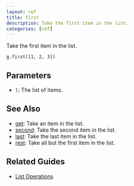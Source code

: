 ```yaml
---
layout: ref
title: first
description: Take the first item in the list.
categories: [ref]
---
```

Take the first item in the list.

    g.first([1, 2, 3])

## Parameters
- `l`: The list of items.

## See Also
- [get](/ref/get.html): Take an item in the list.
- [second](/ref/second.html): Take the second item in the list.
- [last](/ref/last.html): Take the last item in the list.
- [rest](/ref/rest.html): Take all but the first item in the list.

## Related Guides
- [List Operations](/guide/list.html)
